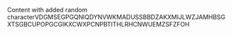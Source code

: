 Content with added random characterVDGMSEGPGQNIQDYNVWKMADUSSBBDZAKXMIJLWZJAMHBSGXTSGBCUPOPGCGIKXCWXPCNPBTITHLRHCNWUEMZSFZFOH